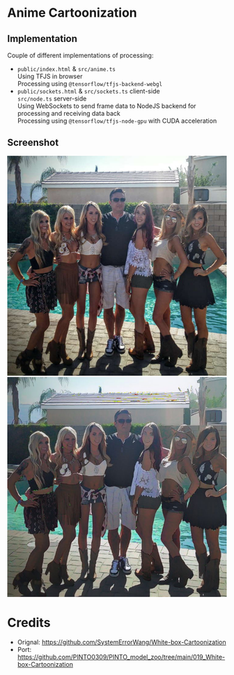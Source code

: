 # Anime Cartoonization

## Implementation

Couple of different implementations of processing:
- `public/index.html` & `src/anime.ts`  
  Using TFJS in browser  
  Processing using `@tensorflow/tfjs-backend-webgl`  
- `public/sockets.html` & `src/sockets.ts` client-side  
  `src/node.ts` server-side  
  Using WebSockets to send frame data to NodeJS backend for processing and receiving data back  
  Processing using `@tensorflow/tfjs-node-gpu` with CUDA acceleration  

## Screenshot

![Original](assets/me.jpg)
![Processed](assets/out.jpg)

# Credits

- Orignal: <https://github.com/SystemErrorWang/White-box-Cartoonization>
- Port: <https://github.com/PINTO0309/PINTO_model_zoo/tree/main/019_White-box-Cartoonization>

